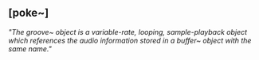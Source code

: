 ## [poke~]

*"The groove~ object is a variable-rate, looping, sample-playback object which references the audio information stored in a buffer~ object with the same name."*
